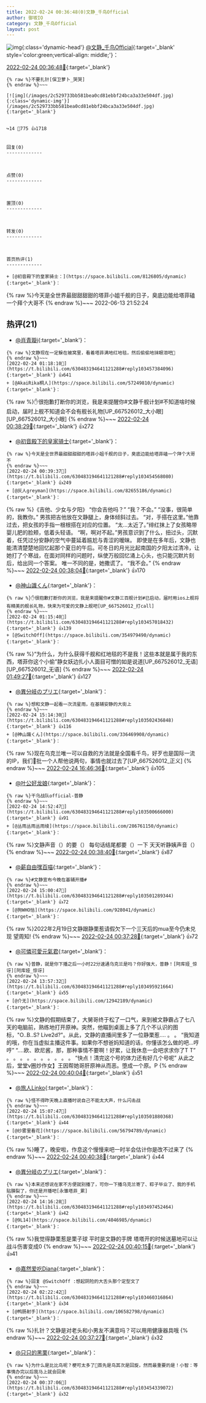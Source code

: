 ```yaml
---
title: 2022-02-24 00:36:48(0)文静_千鸟Official
author: 御坂IO
category: 文静_千鸟Official
layout: post
---
```


![img](/images/ac7482ed1b9a7f203dc68c0c4a77c488a27b108a.jpg){:class='dynamic-head'}
[@文静_千鸟Official](https://space.bilibili.com/667526012/dynamic){:target='_blank' style='color:green;vertical-align: middle;'}：

[2022-02-24 00:36:48🔗](https://t.bilibili.com/630483194641121288){:target='_blank'}

~~~
{% raw %}不要扎针[保卫萝卜_哭哭]
{% endraw %}~~~

[![img](/images/2c529733bb581bea0cd81ebbf24bca3a33e504df.jpg){:class='dynamic-img'}](/images/2c529733bb581bea0cd81ebbf24bca3a33e504df.jpg){:target='_blank'}


↪️14 💬775 👍1718


回复(0)
-------------



点赞(0)
-------------



置顶(0)
-------------



转发(0)
-------------



首页热评(1)
-------------

+ [@初音殿下的皇家骑士：](https://space.bilibili.com/8126805/dynamic){:target='_blank'}：
~~~
{% raw %}今天是全世界最甜甜甜甜的塔菲小姐千舰的日子，臭底边能给塔菲磕一个拜个大哥不
{% endraw %}~~~
2022-06-13 21:52:24


热评(21)
-------------

+ [@肖青璇i](https://space.bilibili.com/34481093/dynamic){:target='_blank'}：
~~~
{% raw %}文静现在一定躲在被窝里，看着塔菲满地红地毯，然后偷偷地抹眼泪吧🤭
{% endraw %}~~~
[2022-02-24 01:18:10🔗](https://t.bilibili.com/630483194641121288#reply103457384096){:target='_blank'} 👍641
+ [@AkaiRika桐人](https://space.bilibili.com/57249810/dynamic){:target='_blank'}：
~~~
{% raw %}✋很抱歉打断你的浏览，我是来提醒你#文静千舰计划#不知道啥时候启动，届时上舰不知道会不会有舰长礼物[UP_667526012_大小眼][UP_667526012_大小眼]
{% endraw %}~~~
[2022-02-24 00:38:29🔗](https://t.bilibili.com/630483194641121288#reply103454377696){:target='_blank'} 👍272
+ [@初音殿下的皇家骑士](https://space.bilibili.com/8126805/dynamic){:target='_blank'}：
~~~
{% raw %}今天是全世界最甜甜甜甜的塔菲小姐千舰的日子，臭底边能给塔菲磕一个拜个大哥不
{% endraw %}~~~
[2022-02-24 00:39:37🔗](https://t.bilibili.com/630483194641121288#reply103454568080){:target='_blank'} 👍249
+ [@灰人greyman](https://space.bilibili.com/82655186/dynamic){:target='_blank'}：
~~~
{% raw %}《吉他、少女与夕阳》
“你会吉他吗？”
“我？不会。”
“没事，很简单的，我教你。”
男孩把吉他放在文静腿上，身体倾斜过去。
“对，手搭在这里。”他靠过去，把女孩的手指一根根搭在对应的位置。
“太…太近了。”绯红抹上了女孩略带婴儿肥的脸颊，低着头轻语。
“啊，啊对不起。”男孩意识到了什么，扭过头，沉默着，任凭过分安静的空气中蔓延着尴尬与青涩的暧昧。
即使是在多年后，文静也能清清楚楚地回忆起那个夏日的午后。可冬日的月光比起南国的夕阳太过清冷，让她打了个寒战，在面对同样的问题时，纵使万般回忆涌上心头，也只能沉默片刻后，给出同一个答案。
唯一不同的是，她撒谎了。
“我不会。”
{% endraw %}~~~
[2022-02-24 00:38:04🔗](https://t.bilibili.com/630483194641121288#reply103454424640){:target='_blank'} 👍170
+ [@神山識くん](https://space.bilibili.com/336469908/dynamic){:target='_blank'}：
~~~
{% raw %}✋很抱歉打断你的浏览，我是来提醒你#文静三百舰计划#已启动，届时用ios上舰将有精美的舰长礼物，快来为可爱的文静上舰吧[UP_667526012_打call]
{% endraw %}~~~
[2022-02-24 01:15:40🔗](https://t.bilibili.com/630483194641121288#reply103457018432){:target='_blank'} 👍139
+ [@SwitchOff](https://space.bilibili.com/354979490/dynamic){:target='_blank'}：
~~~
{% raw %}“为什么，为什么获得千舰和红地毯的不是我！这些本就是属于我的东西，塔菲你这个小偷”静女妖边扎小人面目可憎的如是说道[UP_667526012_无语][UP_667526012_无语]
{% endraw %}~~~
[2022-02-24 01:49:27🔗](https://t.bilibili.com/630483194641121288#reply103458902400){:target='_blank'} 👍127
+ [@異分岐のプリエ](https://space.bilibili.com/1056997306/dynamic){:target='_blank'}：
~~~
{% raw %}想和文静一起看一次流星雨，在基辅安静的大街上
{% endraw %}~~~
[2022-02-24 15:14:30🔗](https://t.bilibili.com/630483194641121288#reply103502436848){:target='_blank'} 👍116
+ [@神山識くん](https://space.bilibili.com/336469908/dynamic){:target='_blank'}：
~~~
{% raw %}现在乌克兰唯一可以自救的方法就是全国看千鸟，好歹也是国际一流的IP，我们🐤批一个人帮他说两句，事情也就过去了[UP_667526012_正义]
{% endraw %}~~~
[2022-02-24 16:46:36🔗](https://t.bilibili.com/630483194641121288#reply103510151296){:target='_blank'} 👍105
+ [@叶公好龙娘](https://space.bilibili.com/164278/dynamic){:target='_blank'}：
~~~
{% raw %}干乌战队official-普静
{% endraw %}~~~
[2022-02-24 14:52:47🔗](https://t.bilibili.com/630483194641121288#reply103500666000){:target='_blank'} 👍91
+ [@丛雨丛雨丛雨绫](https://space.bilibili.com/286761150/dynamic){:target='_blank'}：
~~~
{% raw %}文静声音（）的要（）
每句话结尾都要（）一下
天天听静姨声音（）
{% endraw %}~~~
[2022-02-24 00:38:40🔗](https://t.bilibili.com/630483194641121288#reply103454382432){:target='_blank'} 👍87
+ [@薪自由嘿百喵](https://space.bilibili.com/13498022/dynamic){:target='_blank'}：
~~~
{% raw %}#文静宣布今晚在基辅开播#
{% endraw %}~~~
[2022-02-24 15:00:47🔗](https://t.bilibili.com/630483194641121288#reply103501289344){:target='_blank'} 👍72
+ [@狗WHO怙](https://space.bilibili.com/928041/dynamic){:target='_blank'}：
~~~
{% raw %}2022年2月19日文静跟静栗惹请假欠下一个三天后的mua至今仍未兑现 望周知!
{% endraw %}~~~
[2022-02-24 00:37:28🔗](https://t.bilibili.com/630483194641121288#reply103454485088){:target='_blank'} 👍72
+ [@可憐可愛元氣君](https://space.bilibili.com/23102642/dynamic){:target='_blank'}：
~~~
{% raw %}普静，就是你下播之后一小时22分速通乌克兰是吗？你好强大，普静！[阿库娅_惊讶][阿库娅_惊讶]
{% endraw %}~~~
[2022-02-24 13:57:32🔗](https://t.bilibili.com/630483194641121288#reply103495921664){:target='_blank'} 👍55
+ [@介无](https://space.bilibili.com/12942189/dynamic){:target='_blank'}：
~~~
{% raw %}文静的假期结束了，大舅哥终于松了一口气，来到被文静霸占了七八天的电脑前，熟练地打开原神。突然，他瞄到桌面上多了几个不认识的图标，&#34;O..B..S? Live2d?&#34;。从此，文静的直播间里多了一位静栗惹....
。
。
“我知道的哦，你在当虚拟主播这件事。如果你不想爸妈知道的话，你懂该怎么做的吧...哼哼”
“....欧、欧尼酱，那，那种事情不要啊！好累，让我休息一会吧求求你了T T”
。
。
。
。
。
。
。
。
。
。
“快点！清完这个号的体力还有好几个号呢”
从此之后，堂堂v圈炒作女】王因帮她哥肝原神从而恶。堕成一个原。P
{% endraw %}~~~
[2022-02-24 00:40:04🔗](https://t.bilibili.com/630483194641121288#reply103454479760){:target='_blank'} 👍51
+ [@旅人Linko](https://space.bilibili.com/3566352/dynamic){:target='_blank'}：
~~~
{% raw %}怪不得昨天晚上直播时说自己不能太大声，什么闪击战
{% endraw %}~~~
[2022-02-24 15:07:47🔗](https://t.bilibili.com/630483194641121288#reply103501880368){:target='_blank'} 👍44
+ [@纱雾里看花](https://space.bilibili.com/56794789/dynamic){:target='_blank'}：
~~~
{% raw %}睡了，晚安啦，作息这个慢慢来吧一时半会估计你是改不过来了
{% endraw %}~~~
[2022-02-24 00:40:38🔗](https://t.bilibili.com/630483194641121288#reply103454655872){:target='_blank'} 👍44
+ [@異分岐のプリエ](https://space.bilibili.com/1056997306/dynamic){:target='_blank'}：
~~~
{% raw %}本来还想说在家不方便就别播了，可你一下播乌克兰寄了、粽子毕业了、我的手机贴膜裂了，你还是开播吧[永雏塔菲_累]
{% endraw %}~~~
[2022-02-24 14:16:28🔗](https://t.bilibili.com/630483194641121288#reply103497452464){:target='_blank'} 👍42
+ [@9L14](https://space.bilibili.com/4046985/dynamic){:target='_blank'}：
~~~
{% raw %}我觉得静栗惹是栗子球 平时是文静的手牌 塔塔开的时候送墓地可以让战斗伤害变成0
{% endraw %}~~~
[2022-02-24 00:40:15🔗](https://t.bilibili.com/630483194641121288#reply103454723136){:target='_blank'} 👍41
+ [@嘉然爱吃Diana](https://space.bilibili.com/35199582/dynamic){:target='_blank'}：
~~~
{% raw %}回复 @SwitchOff :想起阴险的大舌头那个定型文了
{% endraw %}~~~
[2022-02-24 02:22:42🔗](https://t.bilibili.com/630483194641121288#reply103460316864){:target='_blank'} 👍34
+ [@鸭肠射手](https://space.bilibili.com/106582798/dynamic){:target='_blank'}：
~~~
{% raw %}扎针？文静是对老头和小男友不满意吗？可以用用健康器具哦
{% endraw %}~~~
[2022-02-24 00:37:27🔗](https://t.bilibili.com/630483194641121288#reply103454348272){:target='_blank'} 👍32
+ [@只只的黑栗](https://space.bilibili.com/7720483/dynamic){:target='_blank'}：
~~~
{% raw %}为什么是比比鸟呢？梗可太多了🤗首先是鸟其次是回旋，然而最重要的是！小智：等事情办完以后我马上就会回来
{% endraw %}~~~
[2022-02-24 00:37:06🔗](https://t.bilibili.com/630483194641121288#reply103454339072){:target='_blank'} 👍32


